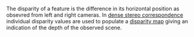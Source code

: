 The disparity of a feature is the difference in its horizontal position as obsevred from left and right cameras.  In [dense stereo correspondence](StereoCorrespondence.md) individual disparity values are used to populate a [disparity map](DisparityMap.md) giving an indication of the depth of the observed scene.